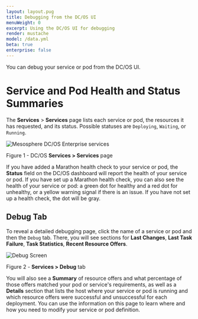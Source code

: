 ```yaml
---
layout: layout.pug
title: Debugging from the DC/OS UI
menuWeight: 0
excerpt: Using the DC/OS UI for debugging
render: mustache
model: /data.yml
beta: true
enterprise: false
---
```



You can debug your service or pod from the DC/OS UI.

# Service and Pod Health and Status Summaries

The **Services** > **Services** page lists each service or pod, the resources it has requested, and its status. Possible statuses are `Deploying`, `Waiting`, or `Running`. 

![Mesosphere DC/OS Enterprise services](/1.14/img/GUI-Services-Enterprise.png)

Figure 1 - DC/OS **Services > Services** page

If you have added a Marathon health check to your service or pod, the **Status** field on the DC/OS dashboard will report the health of your service or pod. If you have set up a Marathon health check, you can also see the health of your service or pod: a green dot for healthy and a red dot for unhealthy, or a yellow warning signal if there is an issue. If you have not set up a health check, the dot will be gray.


## Debug Tab

To reveal a detailed debugging page, click the name of a service or pod and then the `Debug` tab. There, you will see sections for **Last Changes**, **Last Task Failure**, **Task Statistics**, **Recent Resource Offers**. 

![Debug Screen](/1.14/img/GUI-Services-Debug.png)

Figure 2 - **Services > Debug** tab

You will also see a **Summary** of resource offers and what percentage of those offers matched your pod or service's requirements, as well as a **Details** section that lists the host where your service or pod is running and which resource offers were successful and unsuccessful for each deployment. You can use the information on this page to learn where and how you need to modify your service or pod definition.

